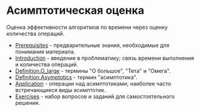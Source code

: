 # Асимптотическая оценка 

Оценка эффективности алгоритмов по времени через оценку количества операций.

- [Prerequisites](0.Prerequisites.md) - предварительные знания, необходимые для понимания материала.
- [Introduction](1.Introduction.md) - введение в проблематику; связь времени выполнения и количества операций.
- [Definition.O_large](2.1.Definition.O_large.md) - термины "О большое", "Тета" и "Омега".
- [Definition.Asymptotics](2.2.Definition.Asymptotics.md) - термин "асимптотика".
- [Application](3.Application.md) - операции над асимптотиками; наиболее часто встречающиеся виды асимптотик.
- [Exercises](4.Exercises.md) - набор вопросов и заданий для самостоятельного решения.
